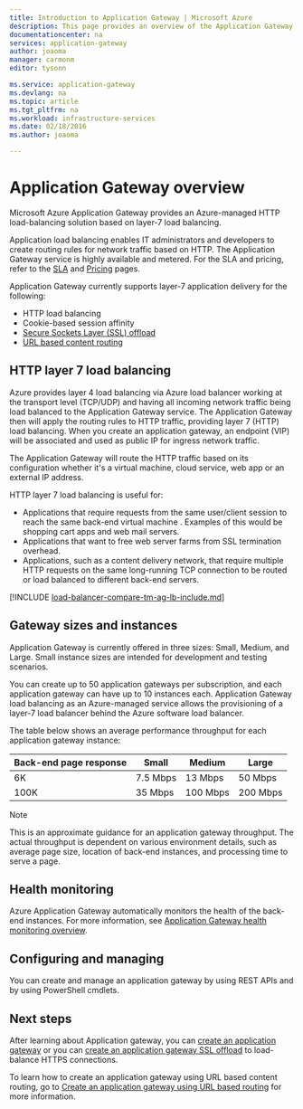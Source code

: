 ```yaml
---
title: Introduction to Application Gateway | Microsoft Azure
description: This page provides an overview of the Application Gateway service for layer-7 load balancing, including gateway sizes, HTTP load balancing, cookie-based session affinity, and SSL offload.
documentationcenter: na
services: application-gateway
author: joaoma
manager: carmonm
editor: tysonn

ms.service: application-gateway
ms.devlang: na
ms.topic: article
ms.tgt_pltfrm: na
ms.workload: infrastructure-services
ms.date: 02/18/2016
ms.author: joaoma

---
```

# Application Gateway overview
Microsoft Azure Application Gateway provides an Azure-managed HTTP load-balancing solution based on layer-7 load balancing.

Application load balancing enables IT administrators and developers to create routing rules for network traffic based on HTTP.  The Application Gateway service is highly available and metered. For the SLA and pricing, refer to the [SLA](https://azure.microsoft.com/support/legal/sla/) and [Pricing](https://azure.microsoft.com/pricing/details/application-gateway/) pages.

Application Gateway currently supports layer-7 application delivery for the following:

* HTTP load balancing
* Cookie-based session affinity
* [Secure Sockets Layer (SSL) offload](application-gateway-ssl-arm.md)
* [URL based content routing](application-gateway-url-route-overview.md) 

## HTTP layer 7 load balancing
Azure provides layer 4 load balancing via Azure load balancer working at the transport level (TCP/UDP) and having all incoming network traffic being load balanced to the Application Gateway service. The Application Gateway then will apply the routing rules to HTTP traffic, providing layer 7 (HTTP) load balancing. When you create an application gateway, an endpoint (VIP) will be associated and used as public IP for ingress network traffic.

The Application Gateway will route the HTTP traffic based on its configuration whether it's a virtual machine, cloud service, web app or an external IP address.

HTTP layer 7 load balancing is useful for:

* Applications that require requests from the same user/client session to reach the same back-end virtual machine . Examples of this would be shopping cart apps and web mail servers.
* Applications that want to free web server farms from SSL termination overhead.
* Applications, such as a content delivery network, that require multiple HTTP requests on the same long-running TCP connection to be routed or load balanced to different back-end servers.

[!INCLUDE [load-balancer-compare-tm-ag-lb-include.md](../../includes/load-balancer-compare-tm-ag-lb-include.md)]

## Gateway sizes and instances
Application Gateway is currently offered in three sizes: Small, Medium, and Large. Small instance sizes are intended for development and testing scenarios.

You can create up to 50 application gateways per subscription, and each application gateway can have up to 10 instances each. Application Gateway load balancing as an Azure-managed service allows the provisioning of a layer-7 load balancer behind the Azure software load balancer.

The table below shows an average performance throughput for each application gateway instance:

| Back-end page response | Small | Medium | Large |
| --- | --- | --- | --- |
| 6K |7.5 Mbps |13 Mbps |50 Mbps |
| 100K |35 Mbps |100 Mbps |200 Mbps |

> [!NOTE]
> This is an approximate guidance for an application gateway throughput. The actual throughput is dependent on various environment details, such as average page size, location of back-end instances, and processing time to serve a page.
> 
> 

## Health monitoring
Azure Application Gateway automatically monitors the health of the back-end instances. For more information, see [Application Gateway health monitoring overview](application-gateway-probe-overview.md).

## Configuring and managing
You can create and manage an application gateway by using REST APIs and by using PowerShell cmdlets.

## Next steps
After learning about Application gateway, you can [create an application gateway](application-gateway-create-gateway.md) or you can [create an application gateway SSL offload](application-gateway-ssl.md) to load-balance HTTPS connections.

To learn how to create an application gateway using URL based content routing, go to [Create an application gateway using URL based routing](application-gateway-create-url-route-arm-ps.md) for more information.

